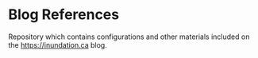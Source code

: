 # Blog References

Repository which contains configurations and other materials included on the https://inundation.ca blog.
